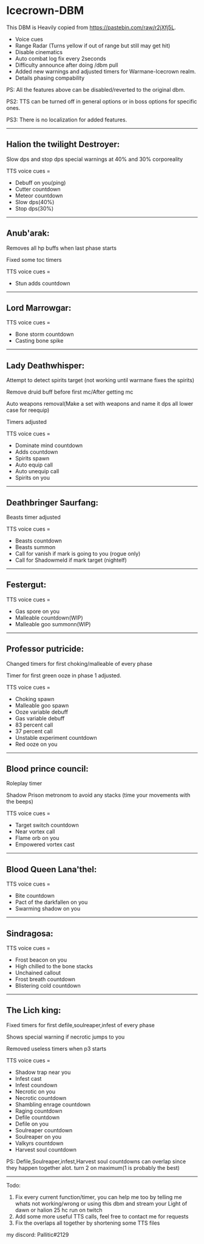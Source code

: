 # Icecrown-DBM
This DBM is Heavily copied from https://pastebin.com/raw/r2jXfj5L.

- Voice cues
- Range Radar (Turns yellow if out of range but still may get hit)
- Disable cinematics
- Auto combat log fix every 2seconds
- Difficulty announce after doing /dbm pull
- Added new warnings and adjusted timers for Warmane-Icecrown realm.
- Details phasing compability

PS: All the features above can be disabled/reverted to the original dbm.

PS2: TTS can be turned off in general options or in boss options for specific ones.

PS3: There is no localization for added features.

----------------------------------------------------------------------
## Halion the twilight Destroyer:

Slow dps and stop dps special warnings at 40% and 30% corporeality

TTS voice cues =
- Debuff on you(ping)
- Cutter countdown
- Meteor countdown
- Slow dps(40%)
- Stop dps(30%)
----------------------------------------------------------------------
## Anub'arak:

Removes all hp buffs when last phase starts

Fixed some toc timers

TTS voice cues =
- Stun adds countdown

----------------------------------------------------------------------
## Lord Marrowgar:

TTS voice cues =
- Bone storm countdown
- Casting bone spike

----------------------------------------------------------------------
## Lady Deathwhisper:

Attempt to detect spirits target (not working until warmane fixes the spirits)

Remove druid buff before first mc/After getting mc

Auto weapons removal(Make a set with weapons and name it dps all lower case for reequip)

Timers adjusted

TTS voice cues =
- Dominate mind countdown
- Adds countdown
- Spirits spawn
- Auto equip call
- Auto unequip call
- Spirits on you

----------------------------------------------------------------------
## Deathbringer Saurfang:

Beasts timer adjusted

TTS voice cues = 
- Beasts countdown
- Beasts summon
- Call for vanish if mark is going to you (rogue only)
- Call for Shadowmeld if mark target (nightelf)

----------------------------------------------------------------------
## Festergut:

TTS voice cues = 
- Gas spore on you
- Malleable countdown(WIP)
- Malleable goo summonn(WIP)

----------------------------------------------------------------------
## Professor putricide:

Changed timers for first choking/malleable of every phase

Timer for first green ooze in phase 1 adjusted.

TTS voice cues =
- Choking spawn
- Malleable goo spawn
- Ooze variable debuff
- Gas variable debuff
- 83 percent call
- 37 percent call
- Unstable experiment countdown
- Red ooze on you

----------------------------------------------------------------------
## Blood prince council:

Roleplay timer

Shadow Prison metronom to avoid any stacks (time your movements with the beeps)

TTS voice cues =
- Target switch countdown
- Near vortex call
- Flame orb on you
- Empowered vortex cast


----------------------------------------------------------------------
## Blood Queen Lana'thel:

TTS voice cues =
- Bite countdown
- Pact of the darkfallen on you
- Swarming shadow on you

----------------------------------------------------------------------
## Sindragosa:

TTS voice cues =
- Frost beacon on you
- High chilled to the bone stacks
- Unchained  callout
- Frost breath countdown
- Blistering cold countdown

----------------------------------------------------------------------
## The Lich king:

Fixed timers for first defile,soulreaper,infest of every phase

Shows special warning if necrotic jumps to you

Removed useless timers when p3 starts

TTS voice cues =
- Shadow trap near you
- Infest cast
- Infest coundown
- Necrotic on you
- Necrotic countdown
- Shambling enrage countdown
- Raging countdown
- Defile countdown
- Defile on you
- Soulreaper countdown
- Soulreaper on you
- Valkyrs countdown
- Harvest soul countdown

PS: Defile,Soulreaper,infest,Harvest soul countdowns can overlap since they happen together alot. turn 2 on maximum(1 is probably the best)

----------------------------------------------------------------------
Todo:

1. Fix every current function/timer, you can help me too by telling me whats not working/wrong or using this dbm and stream your Light of dawn or halion 25 hc run on twitch
2. Add some more useful TTS calls, feel free to contact me for requests
3. Fix the overlaps all together by shortening some TTS files

my discord: Pallitic#2129
